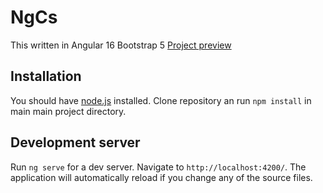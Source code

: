 # NgCs

This written in Angular 16 Bootstrap 5
[Project preview](http://robak.artsklep.pl/ng-cs/)

## Installation

You should have [node.js](https://nodejs.org) installed.
Clone repository an run `npm install` in main main project directory.

## Development server

Run `ng serve` for a dev server. Navigate to `http://localhost:4200/`. The application will automatically reload if you change any of the source files.
